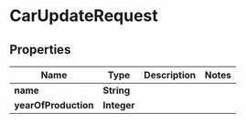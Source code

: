 # CarUpdateRequest

## Properties
Name | Type | Description | Notes
------------ | ------------- | ------------- | -------------
**name** | **String** |  | 
**yearOfProduction** | **Integer** |  | 
